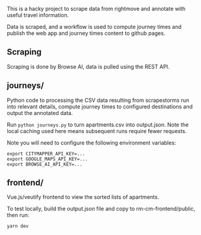 This is a hacky project to scrape data from rightmove and annotate with useful travel information.

Data is scraped, and a workflow is used to compute journey times and publish the web app and journey times content to github pages.

## Scraping

Scraping is done by Browse AI, data is pulled using the REST API.

## journeys/

Python code to processing the CSV data resulting from scrapestorms run into relevant details, compute journey times to configured destinations and output the annotated data.

Run `python journeys.py` to turn apartments.csv into output.json. Note the local caching used here means subsequent runs require fewer requests.

Note you will need to configure the following environment variables:

```
export CITYMAPPER_API_KEY=...
export GOOGLE_MAPS_API_KEY=...
export BROWSE_AI_API_KEY=...
```

## frontend/

Vue.js/veutify frontend to view the sorted lists of apartments.

To test locally, build the output.json file and copy to rm-cm-frontend/public, then run:

```
yarn dev
```
